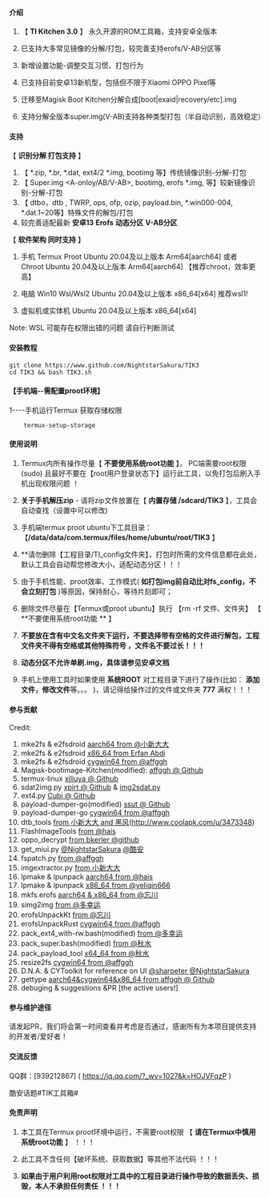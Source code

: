 
####  **介绍** 


1.  【 **TI Kitchen 3.0** 】 永久开源的ROM工具箱，支持安卓全版本

2.  已支持大多常见镜像的分解/打包，较完善支持erofs/V-AB分区等

3.  新增设置功能-调整交互习惯、打包行为

4.  已支持目前安卓13新机型，包括但不限于Xiaomi OPPO Pixel等

5.  迁移至Magisk Boot Kitchen分解合成[boot|exaid|recovery/etc].img

6.  支持分解全版本super.img(V-AB)支持各种类型打包（半自动识别，高效稳定）


####  **支持** 

【 **识别分解 打包支持** 】

1. 【 *.zip, *.br, *.dat, ext4/2 *.img, bootimg 等】传统镜像识别-分解-打包
2. 【 Super.img <A-onloy/AB/V-AB>, bootimg<header3>, erofs *.img,  等】较新镜像识别-分解-打包
3. 【 dtbo，dtb , TWRP, ops, ofp, ozip, payload.bin, *.win000-004, *.dat.1~20等】特殊文件的解包/打包
4. 较完善适配最新 **安卓13** **Erofs** **动态分区** **V-AB分区**


【 **软件架构  同时支持** 】

1. 手机 Termux Proot Ubuntu 20.04及以上版本 Arm64[aarch64] 或者 <Linux Deploy> Chroot Ubuntu 20.04及以上版本 Arm64[aarch64] 【推荐chroot，效率更高】

2. 电脑 Win10 Wsl/Wsl2 Ubuntu 20.04及以上版本 x86_64[x64]  推荐wsl1! 

3. 虚拟机或实体机 Ubuntu 20.04及以上版本 x86_64[x64] 

Note: WSL 可能存在权限出错的问题 请自行判断测试


####  **安装教程** 

    git clone https://www.github.com/NightstarSakura/TIK3
    cd TIK3 && bash TIK3.sh
	
####  **【手机端--需配置proot环境】** 

1----手机运行Termux 获取存储权限 

        termux-setup-storage

<!-- 2----手机一键配置proot并下载工具

	bash <(curl -s https://gitee.com/xiaobai2333/proot-ubuntu/raw/master/onekey_install.sh) -->


####  **使用说明** 

1.  Termux内所有操作尽量【 **不要使用系统root功能** 】， PC端需要root权限(sudo) 且最好不要在【root用户登录状态下】运行此工具，以免打包后刷入手机出现权限问题 ！

2.   **关于手机解压zip** 
    - 请将zip文件放置在【 **内置存储 /sdcard/TIK3** 】，工具会自动查找（设置中可以修改)

3.  手机端termux proot ubuntu下工具目录： 【**/data/data/com.termux/files/home/ubuntu/root/TIK3** 】

4.  **请勿删除【工程目录/TI_config文件夹】，打包时所需的文件信息都在此处，默认工具会自动帮您修改大小，适配动态分区！！！

5.  由于手机性能、proot效率、工作模式( **如打包img前自动比对fs_config，不会立刻打包** )等原因，保持耐心，等待片刻即可；

6.  删除文件尽量在【Termux或proot ubuntu】执行 【rm -rf 文件、文件夹】 【 **不要使用系统root功能 ** 】

7.   **不要放在含有中文名文件夹下运行，不要选择带有空格的文件进行解包，工程文件夹不得有空格或其他特殊符号 ，文件名不要过长！！！** 

8.   **动态分区不允许单刷.img，具体请参见安卓文档** 

10.  手机上使用工具时如果使用 **系统ROOT** 对工程目录下进行了操作(比如： **添加文件，修改文件**等。。。 )，请记得给操作过的文件或文件夹  **777**  满权！！！

####  **参与贡献** 

Credit:
1.  mke2fs & e2fsdroid [aarch64 from @小新大大](https://github.com/xiaoxindada/SGSI-build-tool)
2.  mke2fs & e2fsdroid [x86_64 from Erfan Abdi](https://github.com/erfanoabdi/ErfanGSIs)
3.  mke2fs & e2fsdroid [cygwin64 from @affggh](https://github.com/affggh/fspatch)
4.  Magisk-bootimage-Kitchen(modified): [affggh @ Github](https://github.com/affggh/magiskbootkitchen)
5.  termux-linux [xiliuya @ Github](https://github.com/xiliuya/termux-linux)
6.  sdat2img.py [xpirt   @ Github](https://github.com/xpirt/sdat2img) & [img2sdat.py](https://github.com/xpirt/img2sdat)
7.  ext4.py [Cubi  @ Github](https://github.com/cubinator/ext4)
8.  payload-dumper-go(modified) [ssut @ Github](https://github.com/ssut/payload-dumper-go)
9.  payload-dumper-go [cygwin64 from @affggh](https://github.com/affggh/fspatch)
10.  dtb_tools [from 小新大大 and 黑风](https://github.com/xiaoxindada/SGSI-build-tool)(http://www.coolapk.com/u/3473348)
11.  FlashImageTools [from @hais](http://z.hais.pw/)
12. oppo_decrypt [from bkerler @github](https://github.com/bkerler/oppo_decrypt)
13. get_miui.py [@NightstarSakura](https://github.com/NightstarSakura) [@酷安](https://www.coolapk.com/u/2670027)
14. fspatch.py [from @affggh](https://github.com/affggh/fspatch)
15. imgextractor.py [from 小新大大](https://github.com/xiaoxindada)
16. lpmake & lpunpack [aarch64 from @hais](http://z.hais.pw/)
17. lpmake & lpunpack [x86_64 from @yeliqin666](https://github.com/yeliqin666)
18. mkfs.erofs [aarch64 & x86_64 from @忘川](https://github.com/bugme2/)
19. simg2img [from @多幸运](http://www.coolapk.com/u/8160711)
20. erofsUnpackKt [from @忘川](https://github.com/bugme2/erofs-oneplus)
21. erofsUnpackRust [cygwin64 from @affggh](https://github.com/affggh/fspatch)
22. pack_ext4_with-rw.bash(modified) [from @多幸运](http://www.coolapk.com/u/8160711)
23. pack_super.bash(modified) [from @秋水](Email：qiurigao@163.com)
24. pack_payload_tool [x64_64 from @秋水](Email：qiurigao@163.com)
25. resize2fs [cygwin64 from @affggh](https://github.com/affggh/fspatch)
26. D.N.A. & CYToolkit for reference on UI [@sharpeter ](https://gitee.com/sharpeter/DNA) [@NightstarSakura](https://github.com/NightstarSakura)
27. gettype [aarch64&cygwin64&x86_64 from affggh @ Github](https://github.com/affggh/gettype)
28. debuging & suggestions &PR [the active users!]


####  **参与维护途径**

  请发起PR，我们将会第一时间查看并考虑是否通过，感谢所有为本项目提供支持的开发者/爱好者！ 


####  **交流反馈** 

  QQ群：[939212867] ( https://jq.qq.com/?_wv=1027&k=HOJVFqzP )

  酷安话题#TIK工具箱#


####  **免责声明** 

1.  本工具在Termux proot环境中运行，不需要root权限 【 **请在Termux中慎用系统root功能** 】 ！！！

2.  此工具不含任何【破坏系统、获取数据】等其他不法代码 ！！！

3.  **如果由于用户利用root权限对工具中的工程目录进行操作导致的数据丢失、损毁，本人不承担任何责任 ！！！** 


